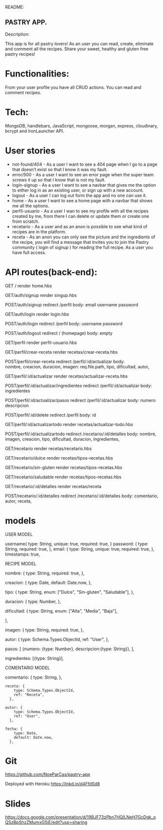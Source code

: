 README: 
## PASTRY APP. 

Description:

This app is for all pastry lovers! As an user you can read,  create, eliminate and comment all the recipes. 
Share your sweet, healthy and gluten free pastry recipes! 
# Functionalities: 

From your user profile you have all CRUD actions.
You can read and comment recipes. 

# Tech: 
MongoDB,  handlebars, JavaScript, mongoose, morgan, express, cloudinary, bcrypt and IronLauncher API.

# User stories

- not-found/404 - As a user I want to see a 404 page when I go to a page that doesn’t exist so that I know it was my fault.
- error/500 - As a user I want to see an error page when the super team screws it up so that I know that is not my fault.
- login-signup - As a user I want to see a navbar that gives me the option to either log in as an existing user, or sign up with a new account.
- logout - As a user I can log out form the app and no one can use it.
- home - As a user I want to see a home page with a navbar that shows me all the options.
- perfil-usuario - As a user I wan to see my profile with all the recipes created by me, from there I can delete or update them or create one from scratch.
- recetario - As a user and as an anon is possible to see what kind of recipes are in the platform.
- receta - As an anon you can only see the picture and the ingredients of the recipe,  you will find a message that invites you to join the Pastry community ( login of signup ) for reading the full recipe. As a user you have full access.

# API routes(back-end): 

GET /
  render home.hbs
  
GET/auth/signup 
  render singup.hbs

POST/auth/signup 
  redirect /perfil
  body: 
    email
    username
    password

GET/auth/login 
  render login.hbs

POST/auth/login 
  redirect /perfil
   body:
    username
    password

POST/auth/logout 
  redirect / (homepage)
  body:  empty

GET/perfil
  render perfil-usuario.hbs

GET/perfil/crear-receta
  render recetas/crear-receta.hbs

POST/perfil/crear-receta
  redirect /perfil/:id/actualizar 
  body:  
    nombre,
    creacion,
    duracion,
    imagen: req.file.path,
    tipo,
    dificultad,
    autor,

GET/perfil/:id/actualizar
  render recetas/actualizar-receta.hbs

POST/perfil/:id/actualizar/ingredientes
  redirect /perfil/:id/actualizar
  body:
    ingredientes

POST/perfil/:id/actualizar/pasos
  redirect /perfil/:id/actualizar
  body: 
    numero
    descripcion

POST/perfil/:id/delete
  redirect /perfil
  body:
    id

GET/perfil/:id/actualizartodo
  render recetas/actualizar-todo.hbs

POST/perfil/:id/actualizartodo
  redirect /recetario/:id/detalles
  body:
      nombre,
      imagen,
      creacion,
      tipo,
      dificultad,
      duracion,
      ingredientes,

GET/recetario
  render recetas/recetario.hbs

GET/recetario/dulce
  render recetas/tipos-recetas.hbs

GET/recetario/sin-gluten
  render recetas/tipos-recetas.hbs

GET/recetario/saludable
  render recetas/tipos-recetas.hbs

GET/recetario/:id/detalles
  render recetas/receta

POST/recetario/:id/detalles
  redirect /recetario/:id/detalles
  body:
    comentario,
    autor,
    receta,

# models

USER MODEL

username{
  type: String,
  unique: true, 
  required: true,
}
password: {
      type: String,
      required: true, 
    }, 
email: {
      type: String,
      unique: true, 
      required: true,
    }, 
timestamps: true,

RECIPE MODEL

nombre: {
    type: String,
    required: true,
  },

  creacion: {
    type: Date,
    default: Date.now,
  },

  tipo: {
    type: String,
    enum: ["Dulce", "Sin-gluten", "Saludable"],
  },

  duracion: {
    type: Number,
  },

  dificultad: {
    type: String,
    enum: ["Alta", "Media", "Baja"],
    
  },

  imagen: {
    type: String,
   required: true, 
  },

  autor: {
    type: Schema.Types.ObjectId,
    ref: "User",
  },

  pasos: [
    {numero: {type: Number}, descripcion:{type: String}},
  ],

  ingredientes: [{type: String}],

  COMENTARIO MODEL

  comentario: {
        type: String,
    },
   
    receta: {
        type: Schema.Types.ObjectId,
        ref: "Receta",
      },

    autor: {
        type: Schema.Types.ObjectId,
        ref: "User",
      },
    
    fecha: {
        type: Date,
        default: Date.now,
      },

# Git 
https://github.com/NoeParCas/pastry-app

Deployed with Heroku
https://lnkd.in/d4FfdSd8

# Slides

https://docs.google.com/presentation/d/19BJF73zPbn7HQILNeH7GcDgk_oQSzBpShzZMumxG5iE/edit?usp=sharing